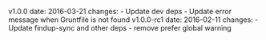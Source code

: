 v1.0.0
  date: 2016-03-21
  changes:
    - Update dev deps
    - Update error message when Gruntfile is not found
v1.0.0-rc1
  date: 2016-02-11
  changes:
    - Update findup-sync and other deps
    - remove prefer global warning
